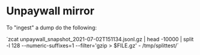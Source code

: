 # Unpaywall mirror

To "ingest" a dump do the following:

´zcat unpaywall_snapshot_2021-07-02T151134.jsonl.gz | head -10000 | split -l 128 --numeric-suffixes=1 --filter='gzip > $FILE.gz' - /tmp/splittest/´
